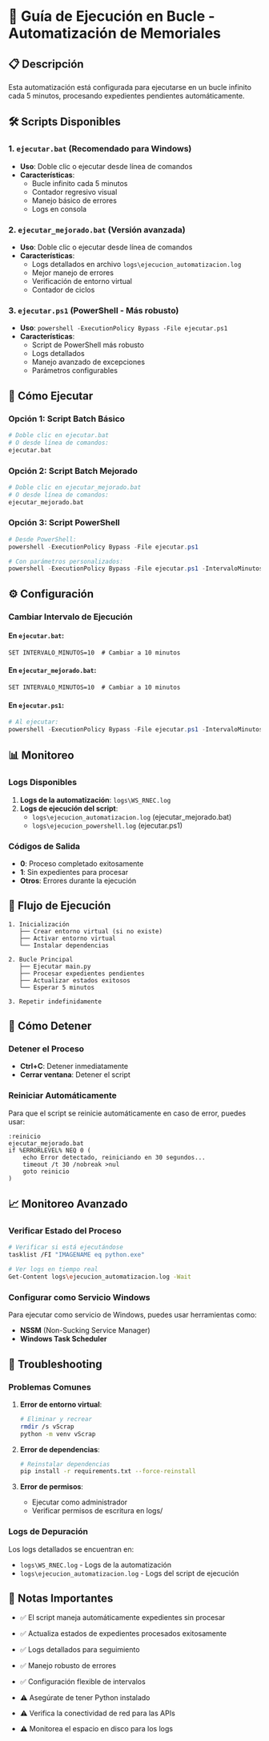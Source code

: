 # 🚀 Guía de Ejecución en Bucle - Automatización de Memoriales

## 📋 Descripción

Esta automatización está configurada para ejecutarse en un bucle infinito cada 5 minutos, procesando expedientes pendientes automáticamente.

## 🛠️ Scripts Disponibles

### 1. `ejecutar.bat` (Recomendado para Windows)
- **Uso**: Doble clic o ejecutar desde línea de comandos
- **Características**:
  - Bucle infinito cada 5 minutos
  - Contador regresivo visual
  - Manejo básico de errores
  - Logs en consola

### 2. `ejecutar_mejorado.bat` (Versión avanzada)
- **Uso**: Doble clic o ejecutar desde línea de comandos
- **Características**:
  - Logs detallados en archivo `logs\ejecucion_automatizacion.log`
  - Mejor manejo de errores
  - Verificación de entorno virtual
  - Contador de ciclos

### 3. `ejecutar.ps1` (PowerShell - Más robusto)
- **Uso**: `powershell -ExecutionPolicy Bypass -File ejecutar.ps1`
- **Características**:
  - Script de PowerShell más robusto
  - Logs detallados
  - Manejo avanzado de excepciones
  - Parámetros configurables

## 🚀 Cómo Ejecutar

### Opción 1: Script Batch Básico
```bash
# Doble clic en ejecutar.bat
# O desde línea de comandos:
ejecutar.bat
```

### Opción 2: Script Batch Mejorado
```bash
# Doble clic en ejecutar_mejorado.bat
# O desde línea de comandos:
ejecutar_mejorado.bat
```

### Opción 3: Script PowerShell
```powershell
# Desde PowerShell:
powershell -ExecutionPolicy Bypass -File ejecutar.ps1

# Con parámetros personalizados:
powershell -ExecutionPolicy Bypass -File ejecutar.ps1 -IntervaloMinutos 10
```

## ⚙️ Configuración

### Cambiar Intervalo de Ejecución

#### En `ejecutar.bat`:
```batch
SET INTERVALO_MINUTOS=10  # Cambiar a 10 minutos
```

#### En `ejecutar_mejorado.bat`:
```batch
SET INTERVALO_MINUTOS=10  # Cambiar a 10 minutos
```

#### En `ejecutar.ps1`:
```powershell
# Al ejecutar:
powershell -ExecutionPolicy Bypass -File ejecutar.ps1 -IntervaloMinutos 10
```

## 📊 Monitoreo

### Logs Disponibles

1. **Logs de la automatización**: `logs\WS_RNEC.log`
2. **Logs de ejecución del script**: 
   - `logs\ejecucion_automatizacion.log` (ejecutar_mejorado.bat)
   - `logs\ejecucion_powershell.log` (ejecutar.ps1)

### Códigos de Salida

- **0**: Proceso completado exitosamente
- **1**: Sin expedientes para procesar
- **Otros**: Errores durante la ejecución

## 🔄 Flujo de Ejecución

```
1. Inicialización
   ├── Crear entorno virtual (si no existe)
   ├── Activar entorno virtual
   └── Instalar dependencias

2. Bucle Principal
   ├── Ejecutar main.py
   ├── Procesar expedientes pendientes
   ├── Actualizar estados exitosos
   └── Esperar 5 minutos

3. Repetir indefinidamente
```

## 🛑 Cómo Detener

### Detener el Proceso
- **Ctrl+C**: Detener inmediatamente
- **Cerrar ventana**: Detener el script

### Reiniciar Automáticamente
Para que el script se reinicie automáticamente en caso de error, puedes usar:

```batch
:reinicio
ejecutar_mejorado.bat
if %ERRORLEVEL% NEQ 0 (
    echo Error detectado, reiniciando en 30 segundos...
    timeout /t 30 /nobreak >nul
    goto reinicio
)
```

## 📈 Monitoreo Avanzado

### Verificar Estado del Proceso
```bash
# Verificar si está ejecutándose
tasklist /FI "IMAGENAME eq python.exe"

# Ver logs en tiempo real
Get-Content logs\ejecucion_automatizacion.log -Wait
```

### Configurar como Servicio Windows
Para ejecutar como servicio de Windows, puedes usar herramientas como:
- **NSSM** (Non-Sucking Service Manager)
- **Windows Task Scheduler**

## 🔧 Troubleshooting

### Problemas Comunes

1. **Error de entorno virtual**:
   ```bash
   # Eliminar y recrear
   rmdir /s vScrap
   python -m venv vScrap
   ```

2. **Error de dependencias**:
   ```bash
   # Reinstalar dependencias
   pip install -r requirements.txt --force-reinstall
   ```

3. **Error de permisos**:
   - Ejecutar como administrador
   - Verificar permisos de escritura en logs/

### Logs de Depuración

Los logs detallados se encuentran en:
- `logs\WS_RNEC.log` - Logs de la automatización
- `logs\ejecucion_automatizacion.log` - Logs del script de ejecución

## 📝 Notas Importantes

- ✅ El script maneja automáticamente expedientes sin procesar
- ✅ Actualiza estados de expedientes procesados exitosamente
- ✅ Logs detallados para seguimiento
- ✅ Manejo robusto de errores
- ✅ Configuración flexible de intervalos

- ⚠️ Asegúrate de tener Python instalado
- ⚠️ Verifica la conectividad de red para las APIs
- ⚠️ Monitorea el espacio en disco para los logs 